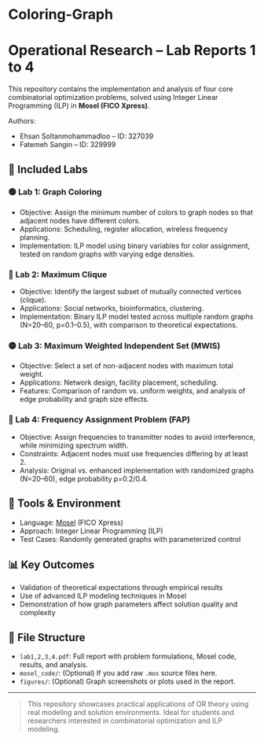 # Coloring-Graph

# Operational Research – Lab Reports 1 to 4

This repository contains the implementation and analysis of four core combinatorial optimization problems, solved using Integer Linear Programming (ILP) in **Mosel (FICO Xpress)**.

Authors:
- Ehsan Soltanmohammadloo – ID: 327039  
- Fatemeh Sangin – ID: 329999  

## 📘 Included Labs

### 🟢 Lab 1: Graph Coloring
- Objective: Assign the minimum number of colors to graph nodes so that adjacent nodes have different colors.
- Applications: Scheduling, register allocation, wireless frequency planning.
- Implementation: ILP model using binary variables for color assignment, tested on random graphs with varying edge densities.

### 🔵 Lab 2: Maximum Clique
- Objective: Identify the largest subset of mutually connected vertices (clique).
- Applications: Social networks, bioinformatics, clustering.
- Implementation: Binary ILP model tested across multiple random graphs (N=20–60, p=0.1–0.5), with comparison to theoretical expectations.

### 🟡 Lab 3: Maximum Weighted Independent Set (MWIS)
- Objective: Select a set of non-adjacent nodes with maximum total weight.
- Applications: Network design, facility placement, scheduling.
- Features: Comparison of random vs. uniform weights, and analysis of edge probability and graph size effects.

### 🔴 Lab 4: Frequency Assignment Problem (FAP)
- Objective: Assign frequencies to transmitter nodes to avoid interference, while minimizing spectrum width.
- Constraints: Adjacent nodes must use frequencies differing by at least 2.
- Analysis: Original vs. enhanced implementation with randomized graphs (N=20–60), edge probability p=0.2/0.4.

## 🧠 Tools & Environment
- Language: [Mosel](https://www.fico.com/en/products/fico-xpress-optimization) (FICO Xpress)
- Approach: Integer Linear Programming (ILP)
- Test Cases: Randomly generated graphs with parameterized control

## 📊 Key Outcomes
- Validation of theoretical expectations through empirical results
- Use of advanced ILP modeling techniques in Mosel
- Demonstration of how graph parameters affect solution quality and complexity

## 📁 File Structure
- `lab1,2,3,4.pdf`: Full report with problem formulations, Mosel code, results, and analysis.
- `mosel_code/`: (Optional) If you add raw `.mos` source files here.
- `figures/`: (Optional) Graph screenshots or plots used in the report.

---

> This repository showcases practical applications of OR theory using real modeling and solution environments. Ideal for students and researchers interested in combinatorial optimization and ILP modeling.
